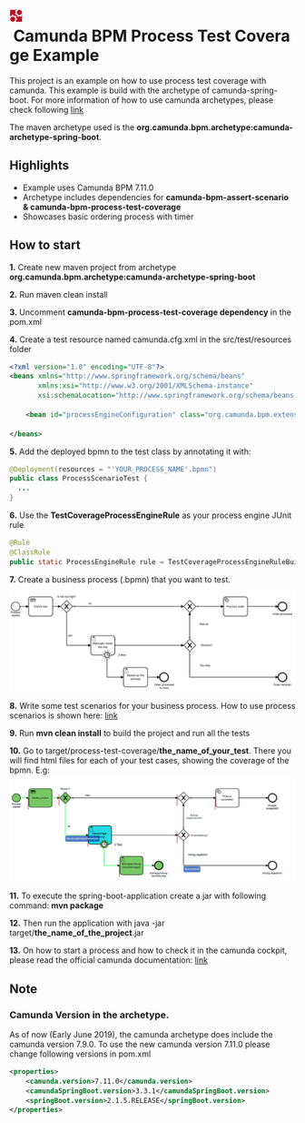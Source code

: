 # <img src="/doc/img/camunda.png" width="23" height="23" />&nbsp;Camunda&nbsp;BPM&nbsp;Process&nbsp;Test&nbsp;Coverage&nbsp;Example

This project is an example on how to use process test coverage with camunda. This example is build with the archetype of camunda-spring-boot.
For more information of how to use camunda archetypes, please check following [link](https://github.com/camunda/camunda-archetypes) 

The maven archetype used is the **org.camunda.bpm.archetype:camunda-archetype-spring-boot**.

## Highlights

* Example uses Camunda BPM 7.11.0 
* Archetype includes dependencies for **camunda-bpm-assert-scenario & camunda-bpm-process-test-coverage**
* Showcases basic ordering process with timer

## How to start

**1.** Create new maven project from archetype **org.camunda.bpm.archetype:camunda-archetype-spring-boot**

**2.** Run maven clean install

**3.** Uncomment **camunda-bpm-process-test-coverage dependency** in the pom.xml

**4.** Create a test resource named camunda.cfg.xml in the src/test/resources folder

```xml
<?xml version="1.0" encoding="UTF-8"?>
<beans xmlns="http://www.springframework.org/schema/beans"
       xmlns:xsi="http://www.w3.org/2001/XMLSchema-instance"
       xsi:schemaLocation="http://www.springframework.org/schema/beans http://www.springframework.org/schema/beans/spring-beans.xsd">
    
    <bean id="processEngineConfiguration" class="org.camunda.bpm.extension.process_test_coverage.junit.rules.ProcessCoverageInMemProcessEngineConfiguration"/>

</beans>
```
**5.** Add the deployed bpmn to the test class by annotating it with:
```java
@Deployment(resources = "'YOUR_PROCESS_NAME'.bpmn")
public class ProcessScenarioTest {
  ...
}
```

**6.** Use the **TestCoverageProcessEngineRule** as your process engine JUnit rule
       
```java
@Rule
@ClassRule
public static ProcessEngineRule rule = TestCoverageProcessEngineRuleBuilder.create().build();
```

**7.** Create a business process (.bpmn) that you want to test.
![Demo Application](/doc/img/orderProcessCamundaMeetup.png)

**8.** Write some test scenarios for your business process. How to use process scenarios is shown here: [link](https://github.com/camunda/camunda-bpm-assert-scenario) 

**9.** Run **mvn clean install** to build the project and run all the tests

**10.** Go to target/process-test-coverage/**the_name_of_your_test**. There you will find html files for each of your test cases, showing the coverage of the bpmn. E.g:
![Coverage](/doc/img/CoverageExample.png)

**11.** To execute the spring-boot-application create a jar with following command: **mvn package** 

**12.** Then run the application with java -jar target/**the_name_of_the_project**.jar

**13.** On how to start a process and how to check it in the camunda cockpit, please read the official camunda documentation: [link](https://docs.camunda.org/manual/7.11/user-guide/)

## Note
### Camunda Version in the archetype.

As of now (Early June 2019), the camunda archetype does include the camunda version 7.9.0.
To use the new camunda version 7.11.0 please change following versions in pom.xml

```xml
<properties>
    <camunda.version>7.11.0</camunda.version>
    <camundaSpringBoot.version>3.3.1</camundaSpringBoot.version>
    <springBoot.version>2.1.5.RELEASE</springBoot.version>
</properties>
```
